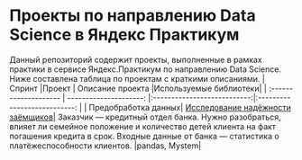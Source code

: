 # Проекты по направлению Data Science в Яндекс Практикум
Данный репозиторий содержит проекты, выполненные в рамках практики в сервисе Яндекс.Практикум по направлению Data Science. Ниже составлена таблица по проектам с краткими описаниями.
| Спринт              |Проект           | Описание проекта                     |Используемые библиотеки|
| :-------------------- | ---------------------: |:---------------------------:|:---------------------------: |
| Предобработка данных| [Исследование надёжности заёмщиков](https://github.com/dimkasmirnoff/Yandex-Data-Scientist-Projects/blob/main/01.%20bank_statistics/bank_statistics.ipynb)| Заказчик — кредитный отдел банка. Нужно разобраться, влияет ли семейное положение и количество детей клиента на факт погашения кредита в срок. Входные данные от банка — статистика о платёжеспособности клиентов. |pandas, Mystem|

